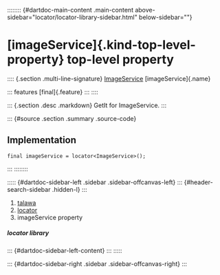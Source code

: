 :::::::: {#dartdoc-main-content .main-content above-sidebar="locator/locator-library-sidebar.html" below-sidebar=""}
<div>

# [imageService]{.kind-top-level-property} top-level property

</div>

:::: {.section .multi-line-signature}
[ImageService](../services_image_service/ImageService-class.html)
[imageService]{.name}

::: features
[final]{.feature}
:::
::::

::: {.section .desc .markdown}
GetIt for ImageService.
:::

::: {#source .section .summary .source-code}
## Implementation

``` language-dart
final imageService = locator<ImageService>();
```
:::
::::::::

::::: {#dartdoc-sidebar-left .sidebar .sidebar-offcanvas-left}
::: {#header-search-sidebar .hidden-l}
:::

1.  [talawa](../index.html)
2.  [locator](../locator/)
3.  imageService property

##### locator library

::: {#dartdoc-sidebar-left-content}
:::
:::::

::: {#dartdoc-sidebar-right .sidebar .sidebar-offcanvas-right}
:::
